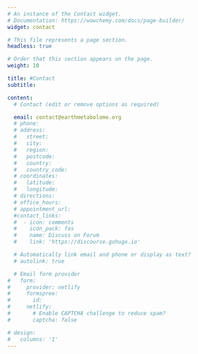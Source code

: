 ```yaml
---
# An instance of the Contact widget.
# Documentation: https://wowchemy.com/docs/page-builder/
widget: contact

# This file represents a page section.
headless: true

# Order that this section appears on the page.
weight: 10

title: #Contact
subtitle:

content:
  # Contact (edit or remove options as required)

  email: contact@earthmetabolome.org
  # phone: 
  # address:
  #   street: 
  #   city: 
  #   region: 
  #   postcode: 
  #   country: 
  #   country_code: 
  # coordinates:
  #   latitude: 
  #   longitude: 
  # directions: 
  # office_hours:
  # appointment_url: 
  #contact_links:
  #  - icon: comments
  #    icon_pack: fas
  #    name: Discuss on Forum
  #    link: 'https://discourse.gohugo.io'

  # Automatically link email and phone or display as text?
  # autolink: true

  # Email form provider
#   form:
#     provider: netlify
#     formspree:
#       id:
#     netlify:
#       # Enable CAPTCHA challenge to reduce spam?
#       captcha: false

# design:
#   columns: '1'
---
```




